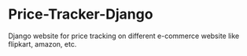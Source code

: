 # Price-Tracker-Django
Django website for price tracking on different e-commerce website like flipkart, amazon, etc.
